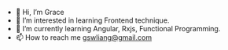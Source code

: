 - 👋 Hi, I’m Grace
- 👀 I’m interested in learning Frontend  technique.
- 🌱 I’m currently learning Angular, Rxjs, Functional Programming.
- 📫 How to reach me gswliang@gmail.com

<!---
gswliang/gswliang is a ✨ special ✨ repository because its `README.md` (this file) appears on your GitHub profile.
You can click the Preview link to take a look at your changes.
--->
